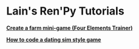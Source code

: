 # Lain's Ren'Py Tutorials

[**Create a farm mini-game (Four Elements Trainer)**](https://github.com/maim-lain/renpy/blob/master/farm-game.md)

[**How to code a dating sim style game**](https://github.com/maim-lain/renpy/blob/master/dating-sim.md)
